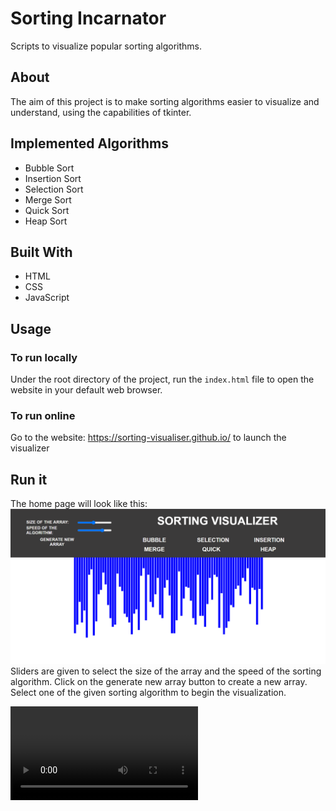 # Sorting Incarnator

Scripts to visualize popular sorting algorithms.

## About

The aim of this project is to make sorting algorithms easier to visualize and understand, using the capabilities of tkinter.

## Implemented Algorithms

* Bubble Sort
* Insertion Sort
* Selection Sort
* Merge Sort
* Quick Sort
* Heap Sort

## Built With

* HTML
* CSS
* JavaScript

## Usage

### To run locally

Under the root directory of the project, run the ```index.html``` file to open the website in your default web browser.

### To run online

Go to the website: https://sorting-visualiser.github.io/ to launch the visualizer

## Run it

The home page will look like this:
![Home Page](readme_files/homePage.png)
Sliders are given to select the size of the array and the speed of the sorting algorithm.
Click on the generate new array button to create a new array.
Select one of the given sorting algorithm to begin the visualization.


![Demo](readme_files/Website.mp4)
